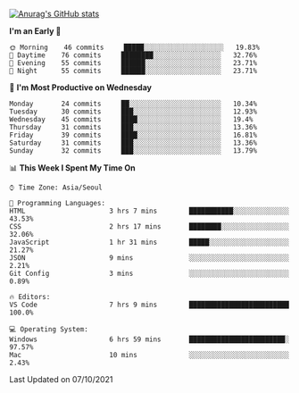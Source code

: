 
<!--
**BHyeonKim/BHyeonKim** is a ✨ _special_ ✨ repository because its `README.md` (this file) appears on your GitHub profile.

Here are some ideas to get you started:

- 🔭 I’m currently working on ...
- 🌱 I’m currently learning ...
- 👯 I’m looking to collaborate on ...
- 🤔 I’m looking for help with ...
- 💬 Ask me about ...
- 📫 How to reach me: ...
- 😄 Pronouns: ...
- ⚡ Fun fact: ...
-->
[![Anurag's GitHub stats](https://github-readme-stats.vercel.app/api?username=BHyeonKim&show_icons=true&theme=dark)
](https://github.com/anuraghazra/github-readme-stats)
<!--START_SECTION:waka-->
**I'm an Early 🐤** 

```text
🌞 Morning    46 commits     █████░░░░░░░░░░░░░░░░░░░░   19.83% 
🌆 Daytime    76 commits     ████████░░░░░░░░░░░░░░░░░   32.76% 
🌃 Evening    55 commits     ██████░░░░░░░░░░░░░░░░░░░   23.71% 
🌙 Night      55 commits     ██████░░░░░░░░░░░░░░░░░░░   23.71%

```
📅 **I'm Most Productive on Wednesday** 

```text
Monday       24 commits     ██░░░░░░░░░░░░░░░░░░░░░░░   10.34% 
Tuesday      30 commits     ███░░░░░░░░░░░░░░░░░░░░░░   12.93% 
Wednesday    45 commits     ████░░░░░░░░░░░░░░░░░░░░░   19.4% 
Thursday     31 commits     ███░░░░░░░░░░░░░░░░░░░░░░   13.36% 
Friday       39 commits     ████░░░░░░░░░░░░░░░░░░░░░   16.81% 
Saturday     31 commits     ███░░░░░░░░░░░░░░░░░░░░░░   13.36% 
Sunday       32 commits     ███░░░░░░░░░░░░░░░░░░░░░░   13.79%

```


📊 **This Week I Spent My Time On** 

```text
⌚︎ Time Zone: Asia/Seoul

💬 Programming Languages: 
HTML                     3 hrs 7 mins        ███████████░░░░░░░░░░░░░░   43.53% 
CSS                      2 hrs 17 mins       ████████░░░░░░░░░░░░░░░░░   32.06% 
JavaScript               1 hr 31 mins        █████░░░░░░░░░░░░░░░░░░░░   21.27% 
JSON                     9 mins              ░░░░░░░░░░░░░░░░░░░░░░░░░   2.21% 
Git Config               3 mins              ░░░░░░░░░░░░░░░░░░░░░░░░░   0.89%

🔥 Editors: 
VS Code                  7 hrs 9 mins        █████████████████████████   100.0%

💻 Operating System: 
Windows                  6 hrs 59 mins       ████████████████████████░   97.57% 
Mac                      10 mins             ░░░░░░░░░░░░░░░░░░░░░░░░░   2.43%

```


 Last Updated on 07/10/2021
<!--END_SECTION:waka-->

